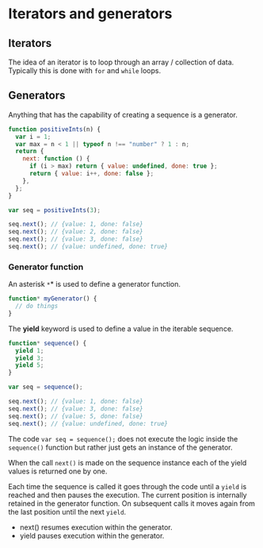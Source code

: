 # Iterators and generators

## Iterators

The idea of an iterator is to loop through an array / collection of data. Typically this is done with `for` and `while` loops.

## Generators

Anything that has the capability of creating a sequence is a generator.

```js
function positiveInts(n) {
  var i = 1;
  var max = n < 1 || typeof n !== "number" ? 1 : n;
  return {
    next: function () {
      if (i > max) return { value: undefined, done: true };
      return { value: i++, done: false };
    },
  };
}

var seq = positiveInts(3);

seq.next(); // {value: 1, done: false}
seq.next(); // {value: 2, done: false}
seq.next(); // {value: 3, done: false}
seq.next(); // {value: undefined, done: true}
```

### Generator function

An asterisk `*`\* is used to define a generator function.

```js
function* myGenerator() {
  // do things
}
```

The **yield** keyword is used to define a value in the iterable sequence.

```js
function* sequence() {
  yield 1;
  yield 3;
  yield 5;
}

var seq = sequence();

seq.next(); // {value: 1, done: false}
seq.next(); // {value: 3, done: false}
seq.next(); // {value: 5, done: false}
seq.next(); // {value: undefined, done: true}
```

The code `var seq = sequence();` does not execute the logic inside the `sequence()` function but rather just gets an instance of the generator.

When the call `next()` is made on the sequence instance each of the yield values is returned one by one.

Each time the sequence is called it goes through the code until a `yield` is reached and then pauses the execution. The current position is internally retained in the generator function. On subsequent calls it moves again from the last position until the next `yield`.

- next() resumes execution within the generator.
- yield pauses execution within the generator.
